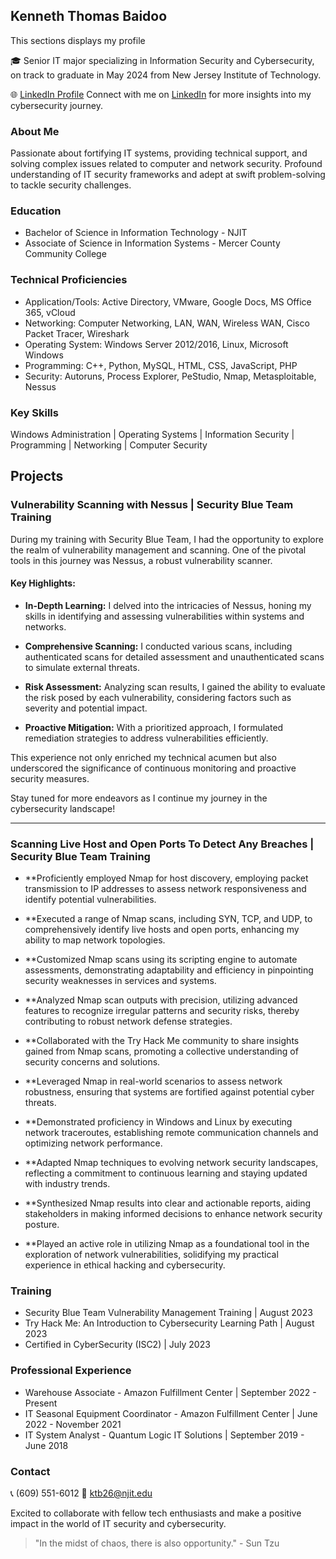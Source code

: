 ## Kenneth Thomas Baidoo

This sections displays my profile
 
🎓 Senior IT major specializing in Information Security and Cybersecurity, on track to graduate in May 2024 from New Jersey Institute of Technology.

🌐 [LinkedIn Profile](https://www.linkedin.com/in/kenneth-thomas-baidoo-467574220/)
Connect with me on [LinkedIn](https://www.linkedin.com/in/kenneth-thomas-baidoo-467574220/) for more insights into my cybersecurity journey.
### About Me

Passionate about fortifying IT systems, providing technical support, and solving complex issues related to computer and network security. Profound understanding of IT security frameworks and adept at swift problem-solving to tackle security challenges.

### Education

- Bachelor of Science in Information Technology - NJIT
- Associate of Science in Information Systems - Mercer County Community College

### Technical Proficiencies

- Application/Tools: Active Directory, VMware, Google Docs, MS Office 365, vCloud
- Networking: Computer Networking, LAN, WAN, Wireless WAN, Cisco Packet Tracer, Wireshark
- Operating System: Windows Server 2012/2016, Linux, Microsoft Windows
- Programming: C++, Python, MySQL, HTML, CSS, JavaScript, PHP
- Security: Autoruns, Process Explorer, PeStudio, Nmap, Metasploitable, Nessus

### Key Skills

Windows Administration | Operating Systems | Information Security | Programming | Networking | Computer Security

## Projects

### Vulnerability Scanning with Nessus | Security Blue Team Training

During my training with Security Blue Team, I had the opportunity to explore the realm of vulnerability management and scanning. One of the pivotal tools in this journey was Nessus, a robust vulnerability scanner.

#### Key Highlights: 

- **In-Depth Learning:** I delved into the intricacies of Nessus, honing my skills in identifying and assessing vulnerabilities within systems and networks.

- **Comprehensive Scanning:** I conducted various scans, including authenticated scans for detailed assessment and unauthenticated scans to simulate external threats.

- **Risk Assessment:** Analyzing scan results, I gained the ability to evaluate the risk posed by each vulnerability, considering factors such as severity and potential impact.

- **Proactive Mitigation:** With a prioritized approach, I formulated remediation strategies to address vulnerabilities efficiently.

This experience not only enriched my technical acumen but also underscored the significance of continuous monitoring and proactive security measures.

Stay tuned for more endeavors as I continue my journey in the cybersecurity landscape!

---

### Scanning Live Host and Open Ports To Detect Any Breaches | Security Blue Team Training

- **Proficiently employed Nmap for host discovery, employing packet transmission to IP addresses to assess network responsiveness and identify potential vulnerabilities.

- **Executed a range of Nmap scans, including SYN, TCP, and UDP, to comprehensively identify live hosts and open ports, enhancing my ability to map network topologies.

- **Customized Nmap scans using its scripting engine to automate assessments, demonstrating adaptability and efficiency in pinpointing security weaknesses in services and systems.

- **Analyzed Nmap scan outputs with precision, utilizing advanced features to recognize irregular patterns and security risks, thereby contributing to robust network defense strategies.

- **Collaborated with the Try Hack Me community to share insights gained from Nmap scans, promoting a collective understanding of security concerns and solutions.

- **Leveraged Nmap in real-world scenarios to assess network robustness, ensuring that systems are fortified against potential cyber threats.

- **Demonstrated proficiency in Windows and Linux by executing network traceroutes, establishing remote communication channels and optimizing network performance.

- **Adapted Nmap techniques to evolving network security landscapes, reflecting a commitment to continuous learning and staying updated with industry trends.

- **Synthesized Nmap results into clear and actionable reports, aiding stakeholders in making informed decisions to enhance network security posture.

- **Played an active role in utilizing Nmap as a foundational tool in the exploration of network vulnerabilities, solidifying my practical experience in ethical hacking and cybersecurity.

### Training

- Security Blue Team Vulnerability Management Training | August 2023
- Try Hack Me: An Introduction to Cybersecurity Learning Path | August 2023
- Certified in CyberSecurity (ISC2) | July 2023

### Professional Experience

- Warehouse Associate - Amazon Fulfillment Center | September 2022 - Present
- IT Seasonal Equipment Coordinator - Amazon Fulfillment Center | June 2022 - November 2021
- IT System Analyst - Quantum Logic IT Solutions | September 2019 - June 2018

### Contact

📞 (609) 551-6012
📧 ktb26@njit.edu

Excited to collaborate with fellow tech enthusiasts and make a positive impact in the world of IT security and cybersecurity.

> "In the midst of chaos, there is also opportunity." - Sun Tzu
